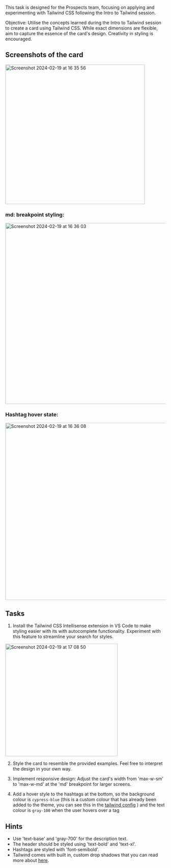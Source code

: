 
This task is designed for the Prospects team, focusing on applying and experimenting with Tailwind CSS following the Intro to Tailwind session.

Objective: Utilise the concepts learned during the Intro to Tailwind session to create a card using Tailwind CSS. While exact dimensions are flexible, aim to capture the essence of the card's design. Creativity in styling is encouraged.

## Screenshots of the card

<img width="438" alt="Screenshot 2024-02-19 at 16 35 56" src="https://github.com/shaunajisc/tailwind-demo/assets/100135505/7449589c-f5d2-4a34-959c-5f40d9fac476">

### md: breakpoint styling:

<img width="568" alt="Screenshot 2024-02-19 at 16 36 03" src="https://github.com/shaunajisc/tailwind-demo/assets/100135505/c078f5eb-9a44-40f5-acc4-f93e5d213c83">

### Hashtag hover state: 

<img width="556" alt="Screenshot 2024-02-19 at 16 36 08" src="https://github.com/shaunajisc/tailwind-demo/assets/100135505/50a1fa6e-f938-478d-9a39-9b08a6ae16c3">


## Tasks 
1. Install the Tailwind CSS Intellisense extension in VS Code to make styling easier with its with autocomplete functionality. Experiment with this feature to streamline your search for styles.
<img width="353" alt="Screenshot 2024-02-19 at 17 08 50" src="https://github.com/shaunajisc/tailwind-demo/assets/100135505/972ad215-36a1-438a-8962-1b769d562074">

2. Style the card to resemble the provided examples. Feel free to interpret the design in your own way.

3. Implement responsive design: Adjust the card's width from 'max-w-sm' to 'max-w-md' at the 'md' breakpoint for larger screens.

4. Add a hover style to the hashtags at the bottom, so the background colour is `cypress-blue` (this is a custom colour that has already been added to the theme, you can see this in the [tailwind config](https://github.com/shaunajisc/tailwind-demo/blob/main/tailwind.config.js) ) and the text colour is `gray-100` when the user hovers over a tag 




## Hints 
- Use 'text-base' and 'gray-700' for the description text.
- The header should be styled using 'text-bold' and 'text-xl'.
- Hashtags are styled with 'font-semibold'.
- Tailwind comes with built in, custom drop shadows that you can read more about [here](https://tailwindcss.com/docs/box-shadow).


